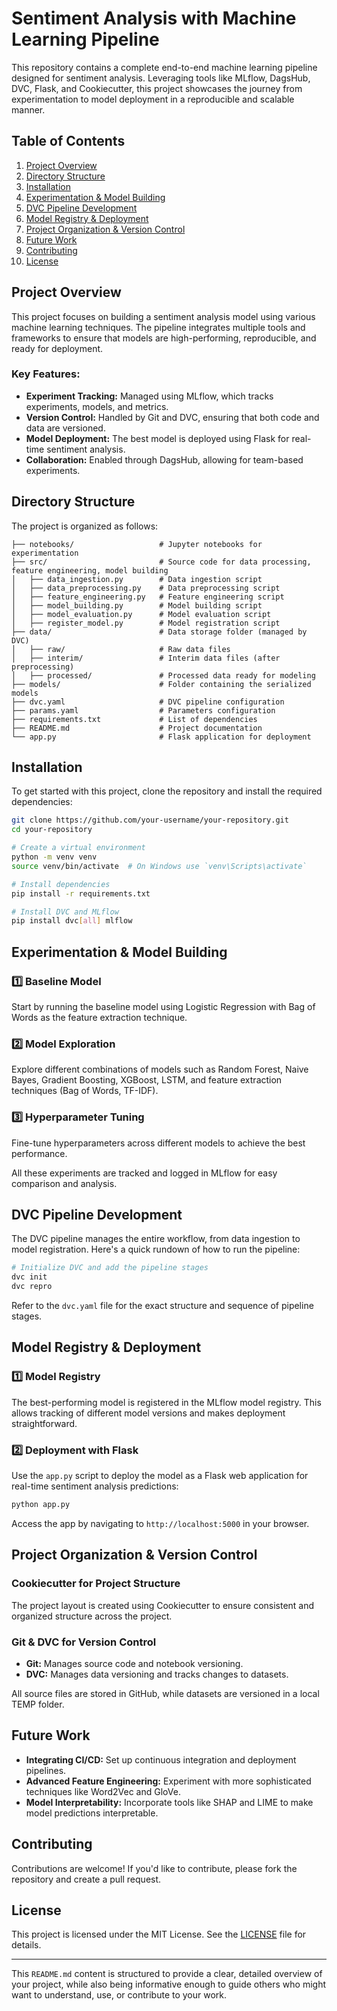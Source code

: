 
# **Sentiment Analysis with Machine Learning Pipeline**

This repository contains a complete end-to-end machine learning pipeline designed for sentiment analysis. Leveraging tools like MLflow, DagsHub, DVC, Flask, and Cookiecutter, this project showcases the journey from experimentation to model deployment in a reproducible and scalable manner.

## **Table of Contents**

1. [Project Overview](#project-overview)
2. [Directory Structure](#directory-structure)
3. [Installation](#installation)
4. [Experimentation & Model Building](#experimentation--model-building)
5. [DVC Pipeline Development](#dvc-pipeline-development)
6. [Model Registry & Deployment](#model-registry--deployment)
7. [Project Organization & Version Control](#project-organization--version-control)
8. [Future Work](#future-work)
9. [Contributing](#contributing)
10. [License](#license)

## **Project Overview**

This project focuses on building a sentiment analysis model using various machine learning techniques. The pipeline integrates multiple tools and frameworks to ensure that models are high-performing, reproducible, and ready for deployment.

### **Key Features:**

- **Experiment Tracking:** Managed using MLflow, which tracks experiments, models, and metrics.
- **Version Control:** Handled by Git and DVC, ensuring that both code and data are versioned.
- **Model Deployment:** The best model is deployed using Flask for real-time sentiment analysis.
- **Collaboration:** Enabled through DagsHub, allowing for team-based experiments.

## **Directory Structure**

The project is organized as follows:

```
├── notebooks/                   # Jupyter notebooks for experimentation
├── src/                         # Source code for data processing, feature engineering, model building
│   ├── data_ingestion.py        # Data ingestion script
│   ├── data_preprocessing.py    # Data preprocessing script
│   ├── feature_engineering.py   # Feature engineering script
│   ├── model_building.py        # Model building script
│   ├── model_evaluation.py      # Model evaluation script
│   ├── register_model.py        # Model registration script
├── data/                        # Data storage folder (managed by DVC)
│   ├── raw/                     # Raw data files
│   ├── interim/                 # Interim data files (after preprocessing)
│   ├── processed/               # Processed data ready for modeling
├── models/                      # Folder containing the serialized models
├── dvc.yaml                     # DVC pipeline configuration
├── params.yaml                  # Parameters configuration
├── requirements.txt             # List of dependencies
├── README.md                    # Project documentation
└── app.py                       # Flask application for deployment
```

## **Installation**

To get started with this project, clone the repository and install the required dependencies:

```bash
git clone https://github.com/your-username/your-repository.git
cd your-repository

# Create a virtual environment
python -m venv venv
source venv/bin/activate  # On Windows use `venv\Scripts\activate`

# Install dependencies
pip install -r requirements.txt

# Install DVC and MLflow
pip install dvc[all] mlflow
```

## **Experimentation & Model Building**

### **1️⃣ Baseline Model**

Start by running the baseline model using Logistic Regression with Bag of Words as the feature extraction technique.

### **2️⃣ Model Exploration**

Explore different combinations of models such as Random Forest, Naive Bayes, Gradient Boosting, XGBoost, LSTM, and feature extraction techniques (Bag of Words, TF-IDF).

### **3️⃣ Hyperparameter Tuning**

Fine-tune hyperparameters across different models to achieve the best performance.

All these experiments are tracked and logged in MLflow for easy comparison and analysis.

## **DVC Pipeline Development**

The DVC pipeline manages the entire workflow, from data ingestion to model registration. Here's a quick rundown of how to run the pipeline:

```bash
# Initialize DVC and add the pipeline stages
dvc init
dvc repro
```

Refer to the `dvc.yaml` file for the exact structure and sequence of pipeline stages.

## **Model Registry & Deployment**

### **1️⃣ Model Registry**

The best-performing model is registered in the MLflow model registry. This allows tracking of different model versions and makes deployment straightforward.

### **2️⃣ Deployment with Flask**

Use the `app.py` script to deploy the model as a Flask web application for real-time sentiment analysis predictions:

```bash
python app.py
```

Access the app by navigating to `http://localhost:5000` in your browser.

## **Project Organization & Version Control**

### **Cookiecutter for Project Structure**

The project layout is created using Cookiecutter to ensure consistent and organized structure across the project.

### **Git & DVC for Version Control**

- **Git:** Manages source code and notebook versioning.
- **DVC:** Manages data versioning and tracks changes to datasets.

All source files are stored in GitHub, while datasets are versioned in a local TEMP folder.

## **Future Work**

- **Integrating CI/CD:** Set up continuous integration and deployment pipelines.
- **Advanced Feature Engineering:** Experiment with more sophisticated techniques like Word2Vec and GloVe.
- **Model Interpretability:** Incorporate tools like SHAP and LIME to make model predictions interpretable.

## **Contributing**

Contributions are welcome! If you'd like to contribute, please fork the repository and create a pull request.

## **License**

This project is licensed under the MIT License. See the [LICENSE](LICENSE) file for details.

---

This `README.md` content is structured to provide a clear, detailed overview of your project, while also being informative enough to guide others who might want to understand, use, or contribute to your work.